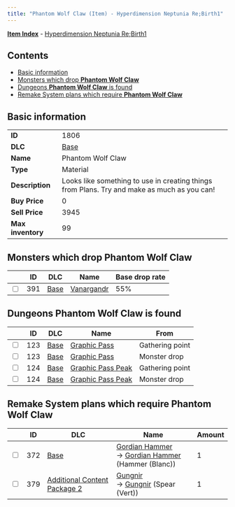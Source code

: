 ```yaml
---
title: "Phantom Wolf Claw (Item) - Hyperdimension Neptunia Re;Birth1"
---
```


[**Item Index**](/neptunia/rb1/item/index.html) - [Hyperdimension Neptunia Re;Birth1](/neptunia/rb1)

## Contents

- [Basic information](#basic-information)
- [Monsters which drop **Phantom Wolf Claw**](#monsters-which-drop-phantom-wolf-claw)
- [Dungeons **Phantom Wolf Claw** is found](#dungeons-phantom-wolf-claw-is-found)
- [Remake System plans which require **Phantom Wolf Claw**](#remake-system-plans-which-require-phantom-wolf-claw)

## Basic information

|   |   |
| -- | -- |
| **ID** | 1806 |
| **DLC** | [Base](/neptunia/rb1/dlc/1-base.html) |
| **Name** | Phantom Wolf Claw |
| **Type** | Material |
| **Description** | Looks like something to use in creating things from Plans. Try and make as much as you can! |
| **Buy Price** | 0 |
| **Sell Price** | 3945 |
| **Max inventory** | 99 |

## Monsters which drop **Phantom Wolf Claw**

|    | ID | DLC | Name | Base drop rate |
| -- | -- | --- | ---- | -------------- |
| <input type="checkbox" id="rb1-monster-1-391" class="trackbox" /> | 391 | [Base](/neptunia/rb1/dlc/1-base.html) | [Vanargandr](/neptunia/rb1/monster/1-391-vanargandr.html) | 55% |

## Dungeons **Phantom Wolf Claw** is found

|    | ID | DLC | Name | From |
| -- | -- | --- | ---- | ---- |
| <input type="checkbox" id="rb1-dungeon-1-123" class="trackbox" /> | 123 | [Base](/neptunia/rb1/dlc/1-base.html) | [Graphic Pass](/neptunia/rb1/dungeon/1-123-graphic-pass.html) | Gathering point |
| <input type="checkbox" id="rb1-dungeon-1-123" class="trackbox" /> | 123 | [Base](/neptunia/rb1/dlc/1-base.html) | [Graphic Pass](/neptunia/rb1/dungeon/1-123-graphic-pass.html) | Monster drop |
| <input type="checkbox" id="rb1-dungeon-1-124" class="trackbox" /> | 124 | [Base](/neptunia/rb1/dlc/1-base.html) | [Graphic Pass Peak](/neptunia/rb1/dungeon/1-124-graphic-pass-peak.html) | Gathering point |
| <input type="checkbox" id="rb1-dungeon-1-124" class="trackbox" /> | 124 | [Base](/neptunia/rb1/dlc/1-base.html) | [Graphic Pass Peak](/neptunia/rb1/dungeon/1-124-graphic-pass-peak.html) | Monster drop |

## Remake System plans which require **Phantom Wolf Claw**

|    | ID | DLC | Name | Amount |
| -- | -- | --- | ---- | ------ |
| <input type="checkbox" id="rb1-remake-1-372" class="trackbox" /> | 372 | [Base](/neptunia/rb1/dlc/1-base.html) | [Gordian Hammer](/neptunia/rb1/remake/1-372-gordian-hammer.html)<br />→ [Gordian Hammer](/neptunia/rb1/item/1-2096-gordian-hammer.html) (Hammer (Blanc)) | 1 |
| <input type="checkbox" id="rb1-remake-11-379" class="trackbox" /> | 379 | [Additional Content Package 2](/neptunia/rb1/dlc/11-pack2.html) | [Gungnir](/neptunia/rb1/remake/11-379-gungnir.html)<br />→ [Gungnir](/neptunia/rb1/item/11-2119-gungnir.html) (Spear (Vert)) | 1 |